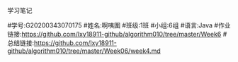 学习笔记



\#学号:G20200343070175
\#姓名:啊咦圍
\#班级:1班
\#小组:6组
\#语言:Java
\#作业链接:https://github.com/lxy18911-github/algorithm010/tree/master/Week6
\#总结链接:https://github.com/lxy18911-github/algorithm010/tree/master/Week06/week4.md